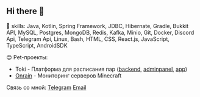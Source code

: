 ## Hi there 👋

🔧 skills: Java, Kotlin, Spring Framework, JDBC, Hibernate, Gradle, Bukkit API, MySQL, Postgres, MongoDB, Redis, Kafka, Minio, Git, Docker, Discord Api, Telegram Api, Linux, Bash, HTML, CSS, React.js, JavaScript, TypeScript, AndroidSDK

😊 Pet-проекты:
- Toki - Платформа для расписания пар ([backend](https://github.com/inotbaggi/toki-backend), [adminpanel](https://github.com/inotbaggi/toki-adminpanel), [app](https://github.com/inotbaggi/toki-app))
- [Onrain](https://github.com/inotbaggi/onrain) - Мониторинг серверов Minecraft

Связь со мной:
[Telegram](https://inotbaggi.t.me)
[Email](mailto:inotbaggi@gmail.com)
